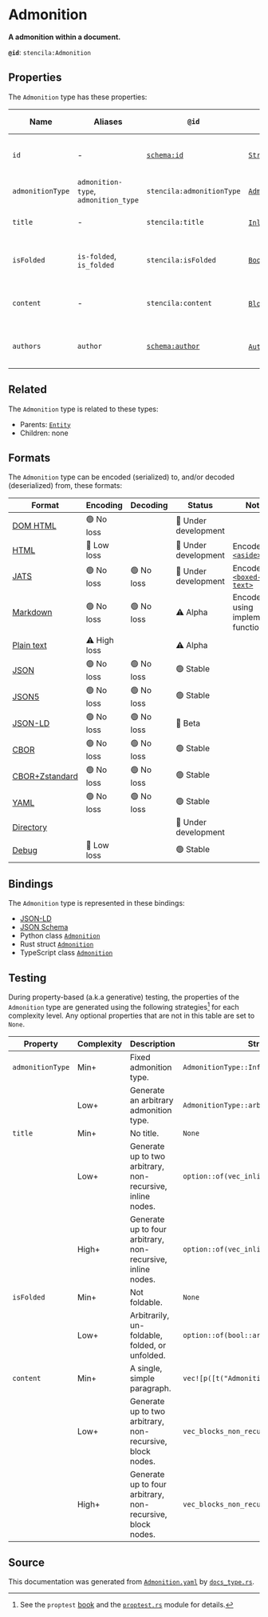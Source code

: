 # Admonition

**A admonition within a document.**

**`@id`**: `stencila:Admonition`

## Properties

The `Admonition` type has these properties:

| Name             | Aliases                              | `@id`                                        | Type                                                                                                              | Description                       | Inherited from                                                                                   |
| ---------------- | ------------------------------------ | -------------------------------------------- | ----------------------------------------------------------------------------------------------------------------- | --------------------------------- | ------------------------------------------------------------------------------------------------ |
| `id`             | -                                    | [`schema:id`](https://schema.org/id)         | [`String`](https://github.com/stencila/stencila/blob/main/docs/reference/schema/data/string.md)                   | The identifier for this item.     | [`Entity`](https://github.com/stencila/stencila/blob/main/docs/reference/schema/other/entity.md) |
| `admonitionType` | `admonition-type`, `admonition_type` | `stencila:admonitionType`                    | [`AdmonitionType`](https://github.com/stencila/stencila/blob/main/docs/reference/schema/prose/admonition-type.md) | The type of admonition.           | -                                                                                                |
| `title`          | -                                    | `stencila:title`                             | [`Inline`](https://github.com/stencila/stencila/blob/main/docs/reference/schema/prose/inline.md)*                 | The title of the admonition.      | -                                                                                                |
| `isFolded`       | `is-folded`, `is_folded`             | `stencila:isFolded`                          | [`Boolean`](https://github.com/stencila/stencila/blob/main/docs/reference/schema/data/boolean.md)                 | Whether the admonition is folded. | -                                                                                                |
| `content`        | -                                    | `stencila:content`                           | [`Block`](https://github.com/stencila/stencila/blob/main/docs/reference/schema/prose/block.md)*                   | The content within the section.   | -                                                                                                |
| `authors`        | `author`                             | [`schema:author`](https://schema.org/author) | [`Author`](https://github.com/stencila/stencila/blob/main/docs/reference/schema/works/author.md)*                 | The authors of the admonition.    | -                                                                                                |

## Related

The `Admonition` type is related to these types:

- Parents: [`Entity`](https://github.com/stencila/stencila/blob/main/docs/reference/schema/other/entity.md)
- Children: none

## Formats

The `Admonition` type can be encoded (serialized) to, and/or decoded (deserialized) from, these formats:

| Format                                                                                             | Encoding     | Decoding  | Status              | Notes                                                                                                          |
| -------------------------------------------------------------------------------------------------- | ------------ | --------- | ------------------- | -------------------------------------------------------------------------------------------------------------- |
| [DOM HTML](https://github.com/stencila/stencila/blob/main/docs/reference/formats/dom.md)           | 🟢 No loss    |           | 🚧 Under development |                                                                                                                |
| [HTML](https://github.com/stencila/stencila/blob/main/docs/reference/formats/html.md)              | 🔷 Low loss   |           | 🚧 Under development | Encoded as [`<aside>`](https://developer.mozilla.org/en-US/docs/Web/HTML/Element/aside)                        |
| [JATS](https://github.com/stencila/stencila/blob/main/docs/reference/formats/jats.md)              | 🟢 No loss    | 🟢 No loss | 🚧 Under development | Encoded as [`<boxed-text>`](https://jats.nlm.nih.gov/articleauthoring/tag-library/1.3/element/boxed-text.html) |
| [Markdown](https://github.com/stencila/stencila/blob/main/docs/reference/formats/markdown.md)      | 🟢 No loss    | 🟢 No loss | ⚠️ Alpha            | Encoded using implemented function                                                                             |
| [Plain text](https://github.com/stencila/stencila/blob/main/docs/reference/formats/text.md)        | ⚠️ High loss |           | ⚠️ Alpha            |                                                                                                                |
| [JSON](https://github.com/stencila/stencila/blob/main/docs/reference/formats/json.md)              | 🟢 No loss    | 🟢 No loss | 🟢 Stable            |                                                                                                                |
| [JSON5](https://github.com/stencila/stencila/blob/main/docs/reference/formats/json5.md)            | 🟢 No loss    | 🟢 No loss | 🟢 Stable            |                                                                                                                |
| [JSON-LD](https://github.com/stencila/stencila/blob/main/docs/reference/formats/jsonld.md)         | 🟢 No loss    | 🟢 No loss | 🔶 Beta              |                                                                                                                |
| [CBOR](https://github.com/stencila/stencila/blob/main/docs/reference/formats/cbor.md)              | 🟢 No loss    | 🟢 No loss | 🟢 Stable            |                                                                                                                |
| [CBOR+Zstandard](https://github.com/stencila/stencila/blob/main/docs/reference/formats/cborzst.md) | 🟢 No loss    | 🟢 No loss | 🟢 Stable            |                                                                                                                |
| [YAML](https://github.com/stencila/stencila/blob/main/docs/reference/formats/yaml.md)              | 🟢 No loss    | 🟢 No loss | 🟢 Stable            |                                                                                                                |
| [Directory](https://github.com/stencila/stencila/blob/main/docs/reference/formats/directory.md)    |              |           | 🚧 Under development |                                                                                                                |
| [Debug](https://github.com/stencila/stencila/blob/main/docs/reference/formats/debug.md)            | 🔷 Low loss   |           | 🟢 Stable            |                                                                                                                |

## Bindings

The `Admonition` type is represented in these bindings:

- [JSON-LD](https://stencila.org/Admonition.jsonld)
- [JSON Schema](https://stencila.org/Admonition.schema.json)
- Python class [`Admonition`](https://github.com/stencila/stencila/blob/main/python/python/stencila/types/admonition.py)
- Rust struct [`Admonition`](https://github.com/stencila/stencila/blob/main/rust/schema/src/types/admonition.rs)
- TypeScript class [`Admonition`](https://github.com/stencila/stencila/blob/main/ts/src/types/Admonition.ts)

## Testing

During property-based (a.k.a generative) testing, the properties of the `Admonition` type are generated using the following strategies[^1] for each complexity level. Any optional properties that are not in this table are set to `None`.

| Property         | Complexity | Description                                                 | Strategy                                   |
| ---------------- | ---------- | ----------------------------------------------------------- | ------------------------------------------ |
| `admonitionType` | Min+       | Fixed admonition type.                                      | `AdmonitionType::Info`                     |
|                  | Low+       | Generate an arbitrary admonition type.                      | `AdmonitionType::arbitrary()`              |
| `title`          | Min+       | No title.                                                   | `None`                                     |
|                  | Low+       | Generate up to two arbitrary, non-recursive, inline nodes.  | `option::of(vec_inlines_non_recursive(2))` |
|                  | High+      | Generate up to four arbitrary, non-recursive, inline nodes. | `option::of(vec_inlines_non_recursive(4))` |
| `isFolded`       | Min+       | Not foldable.                                               | `None`                                     |
|                  | Low+       | Arbitrarily, un-foldable, folded, or unfolded.              | `option::of(bool::arbitrary())`            |
| `content`        | Min+       | A single, simple paragraph.                                 | `vec![p([t("Admonition content")])]`       |
|                  | Low+       | Generate up to two arbitrary, non-recursive, block nodes.   | `vec_blocks_non_recursive(2)`              |
|                  | High+      | Generate up to four arbitrary, non-recursive, block nodes.  | `vec_blocks_non_recursive(4)`              |

## Source

This documentation was generated from [`Admonition.yaml`](https://github.com/stencila/stencila/blob/main/schema/Admonition.yaml) by [`docs_type.rs`](https://github.com/stencila/stencila/blob/main/rust/schema-gen/src/docs_type.rs).

[^1]: See the `proptest` [book](https://proptest-rs.github.io/proptest/) and the [`proptest.rs`](https://github.com/stencila/stencila/blob/main/rust/schema/src/proptests.rs) module for details.